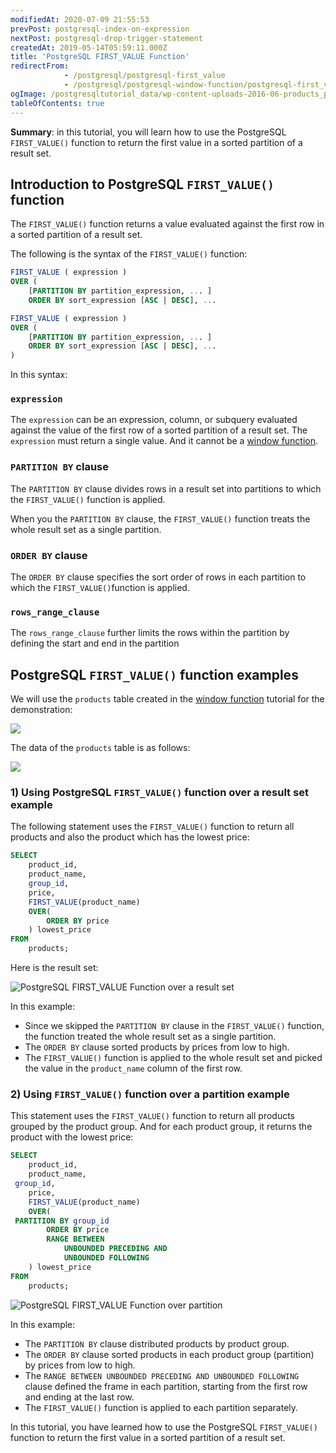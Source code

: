 ```yaml
---
modifiedAt: 2020-07-09 21:55:53
prevPost: postgresql-index-on-expression
nextPost: postgresql-drop-trigger-statement
createdAt: 2019-05-14T05:59:11.000Z
title: 'PostgreSQL FIRST_VALUE Function'
redirectFrom:
            - /postgresql/postgresql-first_value 
            - /postgresql/postgresql-window-function/postgresql-first_value-function
ogImage: /postgresqltutorial_data/wp-content-uploads-2016-06-products_product_groups_tables.png
tableOfContents: true
---
```


**Summary**: in this tutorial, you will learn how to use the PostgreSQL `FIRST_VALUE()` function to return the first value in a sorted partition of a result set.

## Introduction to PostgreSQL `FIRST_VALUE()` function

The `FIRST_VALUE()` function returns a value evaluated against the first row in a sorted partition of a result set.

The following is the syntax of the `FIRST_VALUE()` function:

```sql
FIRST_VALUE ( expression )
OVER (
    [PARTITION BY partition_expression, ... ]
    ORDER BY sort_expression [ASC | DESC], ...

```

```sql
FIRST_VALUE ( expression )
OVER (
    [PARTITION BY partition_expression, ... ]
    ORDER BY sort_expression [ASC | DESC], ...
)
```

In this syntax:

### `expression`

The `expression` can be an expression, column, or subquery evaluated against the value of the first row of a sorted partition of a result set. The `expression` must return a single value. And it cannot be a [window function](/postgresql/postgresql-window-function).

### `PARTITION BY` clause

The `PARTITION BY` clause divides rows in a result set into partitions to which the `FIRST_VALUE()` function is applied.

When you the `PARTITION BY` clause, the `FIRST_VALUE()` function treats the whole result set as a single partition.

### `ORDER BY` clause

The `ORDER BY` clause specifies the sort order of rows in each partition to which the `FIRST_VALUE()`function is applied.

### `rows_range_clause`

The `rows_range_clause` further limits the rows within the partition by defining the start and end in the partition

## PostgreSQL `FIRST_VALUE()` function examples

We will use the `products` table created in the [window function](/postgresql/postgresql-window-function) tutorial for the demonstration:

![](/postgresqltutorial_data/wp-content-uploads-2016-06-products_product_groups_tables.png)

The data of the `products` table is as follows:

![](/postgresqltutorial_data/wp-content-uploads-2019-05-products-table-sample-data.png)

### 1) Using PostgreSQL `FIRST_VALUE()` function over a result set example

The following statement uses the `FIRST_VALUE()` function to return all products and also the product which has the lowest price:

```sql
SELECT
    product_id,
    product_name,
    group_id,
    price,
    FIRST_VALUE(product_name)
    OVER(
        ORDER BY price
    ) lowest_price
FROM
    products;
```

Here is the result set:

![PostgreSQL FIRST_VALUE Function over a result set](/postgresqltutorial_data/wp-content-uploads-2019-12-PostgreSQL-FIRST_VALUE-Function-over-a-result-set.png)

In this example:

- Since we skipped the `PARTITION BY` clause in the `FIRST_VALUE()` function, the function treated the whole result set as a single partition.
- The `ORDER BY` clause sorted products by prices from low to high.
- The `FIRST_VALUE()` function is applied to the whole result set and picked the value in the `product_name` column of the first row.

### 2) Using `FIRST_VALUE()` function over a partition example

This statement uses the `FIRST_VALUE()` function to return all products grouped by the product group. And for each product group, it returns the product with the lowest price:

```sql
SELECT
    product_id,
    product_name,
 group_id,
    price,
    FIRST_VALUE(product_name)
    OVER(
 PARTITION BY group_id
        ORDER BY price
        RANGE BETWEEN
            UNBOUNDED PRECEDING AND
            UNBOUNDED FOLLOWING
    ) lowest_price
FROM
    products;
```

![PostgreSQL FIRST_VALUE Function over partition](/postgresqltutorial_data/wp-content-uploads-2019-12-PostgreSQL-FIRST_VALUE-Function-over-partition.png)

In this example:

- The `PARTITION BY` clause distributed products by product group.
- The `ORDER BY` clause sorted products in each product group (partition) by prices from low to high.
- The `RANGE BETWEEN UNBOUNDED PRECEDING AND UNBOUNDED FOLLOWING` clause defined the frame in each partition, starting from the first row and ending at the last row.
- The `FIRST_VALUE()` function is applied to each partition separately.

In this tutorial, you have learned how to use the PostgreSQL `FIRST_VALUE()` function to return the first value in a sorted partition of a result set.

